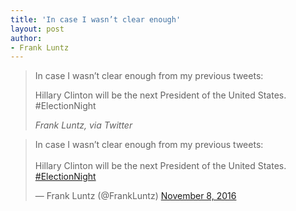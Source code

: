 ```yaml
---
title: 'In case I wasn’t clear enough'
layout: post
author:
- Frank Luntz
---
```


> In case I wasn’t clear enough from my previous tweets:
>
> Hillary Clinton will be the next President of the United States. #ElectionNight
>
> <cite>Frank Luntz, via Twitter</cite>

<blockquote class="twitter-tweet"><p lang="en" dir="ltr">In case I wasn’t clear enough from my previous tweets:<br><br>Hillary Clinton will be the next President of the United States. <a href="https://twitter.com/hashtag/ElectionNight?src=hash&amp;ref_src=twsrc%5Etfw">#ElectionNight</a></p>&mdash; Frank Luntz (@FrankLuntz) <a href="https://twitter.com/FrankLuntz/status/796136199706574848?ref_src=twsrc%5Etfw">November 8, 2016</a></blockquote> <script async src="https://platform.twitter.com/widgets.js" charset="utf-8"></script>
